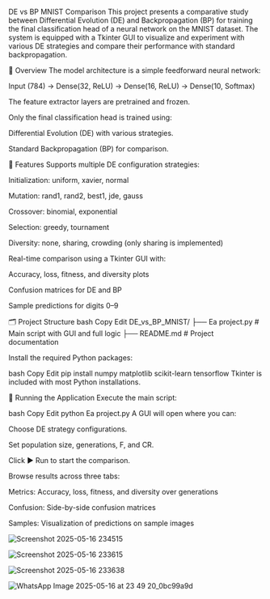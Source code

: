 
DE vs BP MNIST Comparison
This project presents a comparative study between Differential Evolution (DE) and Backpropagation (BP) for training the final classification head of a neural network on the MNIST dataset. The system is equipped with a Tkinter GUI to visualize and experiment with various DE strategies and compare their performance with standard backpropagation.

🧠 Overview
The model architecture is a simple feedforward neural network:

Input (784) → Dense(32, ReLU) → Dense(16, ReLU) → Dense(10, Softmax)

The feature extractor layers are pretrained and frozen.

Only the final classification head is trained using:

Differential Evolution (DE) with various strategies.

Standard Backpropagation (BP) for comparison.

🚀 Features
Supports multiple DE configuration strategies:

Initialization: uniform, xavier, normal

Mutation: rand1, rand2, best1, jde, gauss

Crossover: binomial, exponential

Selection: greedy, tournament

Diversity: none, sharing, crowding (only sharing is implemented)

Real-time comparison using a Tkinter GUI with:

Accuracy, loss, fitness, and diversity plots

Confusion matrices for DE and BP

Sample predictions for digits 0–9






🗂️ Project Structure
bash
Copy
Edit
DE_vs_BP_MNIST/
├── Ea project.py             # Main script with GUI and full logic
├── README.md                 # Project documentation




Install the required Python packages:

bash
Copy
Edit
pip install numpy matplotlib scikit-learn tensorflow
Tkinter is included with most Python installations.



🧪 Running the Application
Execute the main script:

bash
Copy
Edit
python Ea project.py
A GUI will open where you can:

Choose DE strategy configurations.

Set population size, generations, F, and CR.

Click ▶ Run to start the comparison.

Browse results across three tabs:

Metrics: Accuracy, loss, fitness, and diversity over generations

Confusion: Side-by-side confusion matrices

Samples: Visualization of predictions on sample images

![Screenshot 2025-05-16 234515](https://github.com/user-attachments/assets/5cce3ed1-2312-42e3-abb5-c2e1b1c4ae4a)

![Screenshot 2025-05-16 233615](https://github.com/user-attachments/assets/e67fe44c-9290-457b-961d-390b52eac995)

![Screenshot 2025-05-16 233638](https://github.com/user-attachments/assets/3eaefdd2-002a-481c-a58a-c9fb417e0201)

![WhatsApp Image 2025-05-16 at 23 49 20_0bc99a9d](https://github.com/user-attachments/assets/646d660d-82ca-4f79-a334-c65e6331432a)


